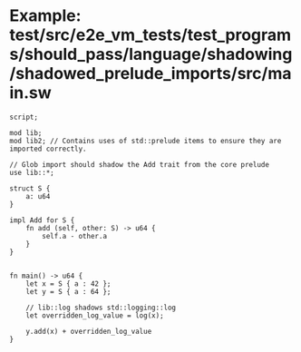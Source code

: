 # Example: test/src/e2e_vm_tests/test_programs/should_pass/language/shadowing/shadowed_prelude_imports/src/main.sw

```sway
script;

mod lib;
mod lib2; // Contains uses of std::prelude items to ensure they are imported correctly.

// Glob import should shadow the Add trait from the core prelude
use lib::*;

struct S {
    a: u64
}

impl Add for S {
    fn add (self, other: S) -> u64 {
        self.a - other.a
    }
}


fn main() -> u64 {
    let x = S { a : 42 };
    let y = S { a : 64 };

    // lib::log shadows std::logging::log
    let overridden_log_value = log(x);
    
    y.add(x) + overridden_log_value
}

```
